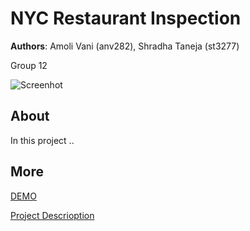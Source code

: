 # NYC Restaurant Inspection
**Authors**: Amoli Vani (anv282), Shradha Taneja (st3277)

Group 12 

![Screenhot](screenshot.jpg)


## About
In this project ..

## More
[DEMO](https://nyu-vis-fall2018.github.io/storytellling-group-12/)

[Project Descrioption](project.pdf)
